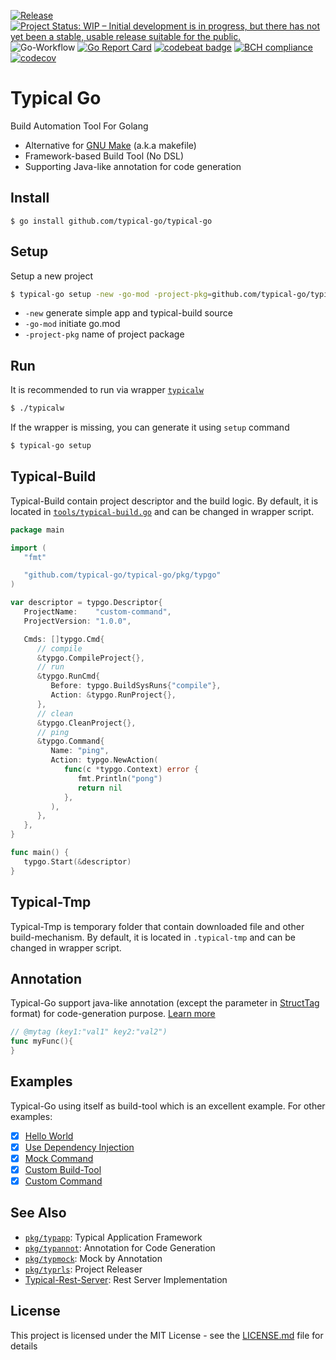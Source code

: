 [![Release](https://img.shields.io/github/release/typical-go/typical-go/all.svg)](https://github.com/typical-go/typical-go/releases/latest)
[![Project Status: WIP – Initial development is in progress, but there has not yet been a stable, usable release suitable for the public.](https://www.repostatus.org/badges/latest/wip.svg)](https://www.repostatus.org/#wip)
![Go-Workflow](https://github.com/typical-go/typical-go/workflows/Go/badge.svg)
[![Go Report Card](https://goreportcard.com/badge/github.com/typical-go/typical-go)](https://goreportcard.com/report/github.com/typical-go/typical-go)
[![codebeat badge](https://codebeat.co/badges/a8b3c7a6-c42a-480a-acb4-68ece12f36b8)](https://codebeat.co/projects/github-com-typical-go-typical-go-master)
[![BCH compliance](https://bettercodehub.com/edge/badge/typical-go/typical-go?branch=master)](https://bettercodehub.com/)
[![codecov](https://codecov.io/gh/typical-go/typical-go/branch/master/graph/badge.svg)](https://codecov.io/gh/typical-go/typical-go)

# Typical Go

Build Automation Tool For Golang
- Alternative for [GNU Make](https://www.gnu.org/software/make/manual/make.html) (a.k.a makefile)
- Framework-based Build Tool (No DSL)
- Supporting Java-like annotation for code generation

## Install

```
$ go install github.com/typical-go/typical-go
```

## Setup

Setup a new project
```bash
$ typical-go setup -new -go-mod -project-pkg=github.com/typical-go/typical-go/my-project
```
- `-new` generate simple app and typical-build source
- `-go-mod` initiate go.mod
- `-project-pkg` name of project package


## Run 

It is recommended to run via wrapper [`typicalw`](typicalw) 
```bash
$ ./typicalw
```

If the wrapper is missing, you can generate it using `setup` command
```bash
$ typical-go setup
```

## Typical-Build

Typical-Build contain project descriptor and the build logic. By default, it is located in [`tools/typical-build.go`](tools/typical-build/typical-build) and can be changed in wrapper script.

```go
package main

import (
   "fmt"

   "github.com/typical-go/typical-go/pkg/typgo"
)

var descriptor = typgo.Descriptor{
   ProjectName:    "custom-command",
   ProjectVersion: "1.0.0",

   Cmds: []typgo.Cmd{
      // compile
      &typgo.CompileProject{},
      // run
      &typgo.RunCmd{
         Before: typgo.BuildSysRuns{"compile"},
         Action: &typgo.RunProject{},
      },
      // clean
      &typgo.CleanProject{},
      // ping
      &typgo.Command{
         Name: "ping",
         Action: typgo.NewAction(
            func(c *typgo.Context) error {
               fmt.Println("pong")
               return nil
            },
         ),
      },
   },
}

func main() {
   typgo.Start(&descriptor)
}
```

## Typical-Tmp

Typical-Tmp is temporary folder that contain downloaded file and other build-mechanism. By default, it is located in `.typical-tmp` and can be changed in wrapper script.

## Annotation

Typical-Go support java-like annotation (except the parameter in [StructTag](https://www.digitalocean.com/community/tutorials/how-to-use-struct-tags-in-go) format) for code-generation purpose. [Learn more](pkg/typannot)

```go
// @mytag (key1:"val1" key2:"val2")
func myFunc(){
}
```

## Examples

Typical-Go using itself as build-tool which is an excellent example. For other examples:
- [x] [Hello World](https://github.com/typical-go/typical-go/tree/master/examples/hello-world)
- [x] [Use Dependency Injection](https://github.com/typical-go/typical-go/tree/master/examples/use-dependency-injection)
- [x] [Mock Command](https://github.com/typical-go/typical-go/tree/master/examples/mock-command)
- [x] [Custom Build-Tool](https://github.com/typical-go/typical-go/tree/master/examples/custom-build-tool)
- [x] [Custom Command](https://github.com/typical-go/typical-go/tree/master/examples/custom-command)

## See Also

- [`pkg/typapp`](pkg/typapp): Typical Application Framework
- [`pkg/typannot`](pkg/typannot): Annotation for Code Generation
- [`pkg/typmock`](pkg/typmock): Mock by Annotation
- [`pkg/typrls`](pkg/typmock): Project Releaser
- [Typical-Rest-Server](https://github.com/typical-go/typical-rest-server): Rest Server Implementation


## License

This project is licensed under the MIT License - see the [LICENSE.md](LICENSE.md) file for details

